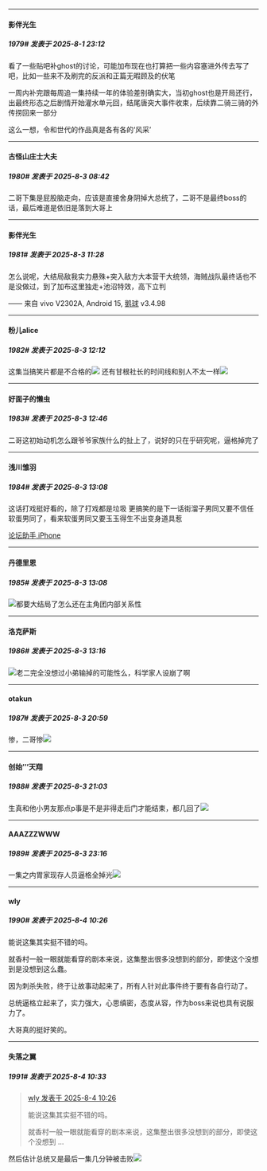 ﻿
*****

####  影伴光生  
##### 1979#       发表于 2025-8-1 23:12

看了一些贴吧补ghost的讨论，可能加布现在也打算把一些内容塞进外传去写了吧，比如一些来不及刷完的反派和正篇无暇顾及的伏笔

一周内补完跟每周追一集持续一年的体验差别确实大，当初ghost也是开局还行，出最终形态之后剧情开始灌水单元回，结尾唐突大事件收束，后续靠二骑三骑的外传捞回来一部分

这么一想，令和世代的作品真是各有各的‘风采’


*****

####  古怪山庄士大夫  
##### 1980#       发表于 2025-8-3 08:42

二哥下集是屁股脑走向，应该是直接舍身阴掉大总统了，二哥不是最终boss的话，最后难道是依旧是落到大哥上


*****

####  影伴光生  
##### 1981#       发表于 2025-8-3 11:28

怎么说呢，大结局敌我实力悬殊+突入敌方大本营干大统领，海贼战队最终话也不是没做过，到了加布这里独走+池沼特效，高下立判

—— 来自 vivo V2302A, Android 15, [鹅球](https://www.pgyer.com/GcUxKd4w) v3.4.98


*****

####  粉儿alice  
##### 1982#       发表于 2025-8-3 12:12

这集当搞笑片都是不合格的<img src="https://static.stage1st.com/image/smiley/face2017/067.png" referrerpolicy="no-referrer">
还有甘根社长的时间线和别人不太一样<img src="https://static.stage1st.com/image/smiley/face2017/049.png" referrerpolicy="no-referrer">


*****

####  好面子的懒虫  
##### 1983#       发表于 2025-8-3 12:46

二哥这初始动机怎么跟爷爷家族什么的扯上了，说好的只在乎研究呢，逼格掉完了


*****

####  浅川雏羽  
##### 1984#       发表于 2025-8-3 13:08

这话打戏挺好看的，除了打戏都是垃圾
更搞笑的是下一话街溜子男同又要不信任软蛋男同了，看来软蛋男同又要玉玉得生不出变身道具惹

[论坛助手,iPhone](https://stage1st.com/2b/forum.php?mod=viewthread&amp;tid=2029836)

*****

####  丹德里恩  
##### 1985#       发表于 2025-8-3 13:08

<img src="https://static.stage1st.com/image/smiley/face2017/068.png" referrerpolicy="no-referrer">都要大结局了怎么还在主角团内部关系性


*****

####  洛克萨斯  
##### 1986#       发表于 2025-8-3 13:16

<img src="https://static.stage1st.com/image/smiley/face2017/067.png" referrerpolicy="no-referrer">老二完全没想过小弟输掉的可能性么，科学家人设崩了啊


*****

####  otakun  
##### 1987#       发表于 2025-8-3 20:59

惨，二哥惨<img src="https://static.stage1st.com/image/smiley/face2017/067.png" referrerpolicy="no-referrer">


*****

####  创始’’’天翔  
##### 1988#       发表于 2025-8-3 21:03

生真和他小男友那点p事是不是非得走后门才能结束，都几回了<img src="https://static.stage1st.com/image/smiley/face2017/130.png" referrerpolicy="no-referrer">


*****

####  AAAZZZWWW  
##### 1989#       发表于 2025-8-3 23:16

一集之内胃家现存人员逼格全掉光<img src="https://static.stage1st.com/image/smiley/face2017/067.png" referrerpolicy="no-referrer">


*****

####  wly  
##### 1990#       发表于 2025-8-4 10:26

能说这集其实挺不错的吗。

就香村一般一眼就能看穿的剧本来说，这集整出很多没想到的部分，即使这个没想到是没想到这么蠢。

因为刺杀失败，终于让故事动起来了，所有人针对此事件终于要有各自行动了。

总统逼格立起来了，实力强大，心思缜密，态度从容，作为boss来说也具有说服力了。

大哥真的挺好笑的。


*****

####  失落之翼  
##### 1991#       发表于 2025-8-4 10:33

<blockquote><a href="httphttps://stage1st.com/2b/forum.php?mod=redirect&amp;goto=findpost&amp;pid=68211460&amp;ptid=2183166" target="_blank">wly 发表于 2025-8-4 10:26</a>

能说这集其实挺不错的吗。

就香村一般一眼就能看穿的剧本来说，这集整出很多没想到的部分，即使这个没想到 ...</blockquote>
然后估计总统又是最后一集几分钟被击败<img src="https://static.stage1st.com/image/smiley/face2017/037.png" referrerpolicy="no-referrer">

